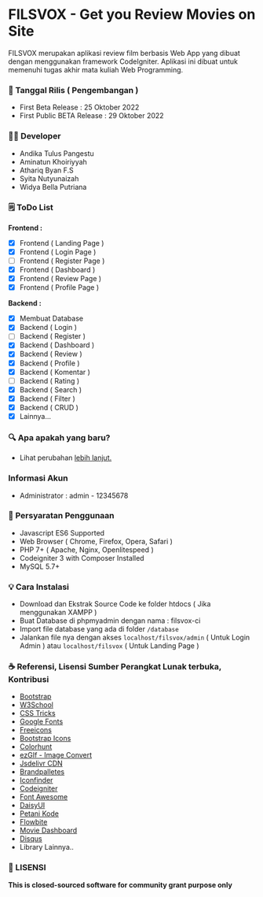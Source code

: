 # FILSVOX - Get you Review Movies on Site

FILSVOX merupakan aplikasi review film berbasis Web App yang dibuat dengan menggunakan framework CodeIgniter. Aplikasi ini dibuat untuk memenuhi tugas akhir mata kuliah Web Programming.

### 📆 Tanggal Rilis ( Pengembangan )

- First Beta Release : 25 Oktober 2022
- First Public BETA Release : 29 Oktober 2022

### 👨‍💻 Developer

- Andika Tulus Pangestu
- Aminatun Khoiriyyah
- Athariq Byan F.S
- Syita Nutyunaizah
- Widya Bella Putriana

### 🗒 ToDo List

**Frontend :**

- [x] Frontend ( Landing Page )
- [x] Frontend ( Login Page )
- [ ] Frontend ( Register Page )
- [x] Frontend ( Dashboard )
- [x] Frontend ( Review Page )
- [x] Frontend ( Profile Page )

**Backend :**

- [x] Membuat Database
- [x] Backend ( Login )
- [ ] Backend ( Register )
- [x] Backend ( Dashboard )
- [x] Backend ( Review )
- [x] Backend ( Profile )
- [x] Backend ( Komentar )
- [ ] Backend ( Rating )
- [x] Backend ( Search )
- [x] Backend ( Filter )
- [x] Backend ( CRUD )
- [x] Lainnya...

### 🔍 Apa apakah yang baru?

- Lihat perubahan [lebih lanjut.](../main/changelogs.md)

### Informasi Akun

- Administrator : admin - 12345678

### 📝 Persyaratan Penggunaan

- Javascript ES6 Supported
- Web Browser ( Chrome, Firefox, Opera, Safari )
- PHP 7+ ( Apache, Nginx, Openlitespeed )
- Codeigniter 3 with Composer Installed
- MySQL 5.7+

### 💡 Cara Instalasi

- Download dan Ekstrak Source Code ke folder htdocs ( Jika menggunakan XAMPP )
- Buat Database di phpmyadmin dengan nama : filsvox-ci
- Import file database yang ada di folder ```/database```
- Jalankan file nya dengan akses ```localhost/filsvox/admin``` ( Untuk Login Admin ) atau ```localhost/filsvox``` ( Untuk Landing Page )

### ☕ Referensi, Lisensi Sumber Perangkat Lunak terbuka, Kontribusi

- [Bootstrap](https://getbootstrap.com/)
- [W3School](https://w3school.com)
- [CSS Tricks](https://csstricks.com)
- [Google Fonts](https://fonts.google.com)
- [Freeicons](https://freeicons.io/icon-list/iconly-essential-icons)
- [Bootstrap Icons](https://icons.getbootstrap.com/)
- [Colorhunt](https://colorhunt.co/)
- [ezGIf - Image Convert](https://ezgif.com/png-to-webp/)
- [Jsdelivr CDN](www.jsdelivr.com)
- [Brandpalletes](https://brandpalettes.com)
- [Iconfinder](https://www.iconfinder.com/iconsets/education-759)
- [Codeigniter](https://www.codeigniter.com/)
- [Font Awesome](https://fontawesome.com/)
- [DaisyUI](https://daisyui.com/)
- [Petani Kode](https://www.petanikode.com/)
- [Flowbite](https://flowbite.com/docs/)
- [Movie Dashboard](https://github.com/mazyar1128/tailwindcss-movie-dashboard)
- [Disqus](https://disqus.com/)
- Library Lainnya..

### 📜 LISENSI

**This is closed-sourced software for community grant purpose only**
